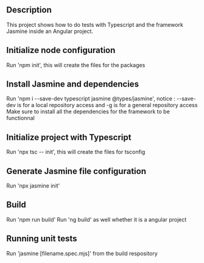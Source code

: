 ## Description

This project shows how to do tests with Typescript and the framework Jasmine inside an Angular project.

## Initialize node configuration 

Run 'npm init', this will create the files for the packages

## Install Jasmine and dependencies 

Run 'npm i --save-dev typescript jasmine @types/jasmine', 
notice : --save-dev is for a local repository access and -g is for a general repository access
Make sure to install all the dependencies for the framework to be functionnal

## Initialize project with Typescript 

Run 'npx tsc -- init', this will create the files for tsconfig

## Generate Jasmine file configuration 

Run 'npx jasmine init'

## Build

Run 'npm run build'
Run 'ng build' as well whether it is a angular project

## Running unit tests

Run 'jasmine [filename.spec.mjs]' from the build respository



